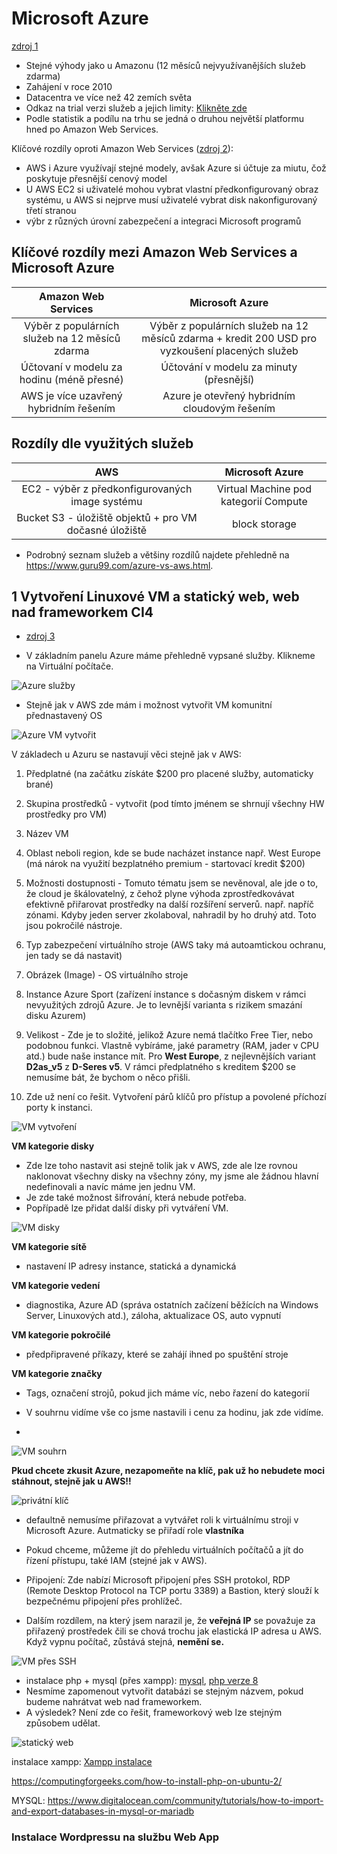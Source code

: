 # Microsoft Azure
[zdroj 1](https://www.youtube.com/watch?v=9kcyEiTkC2E)
- Stejné výhody jako u Amazonu (12 měsíců nejvyužívanějších služeb zdarma)
- Zahájení v roce 2010
- Datacentra ve více než 42 zemích světa
- Odkaz na trial verzi služeb a jejich limity: [Klikněte zde](https://portal.azure.com/?quickstart=true#blade/Microsoft_Azure_Billing/FreeServicesBlade)
- Podle statistik a podílu na trhu se jedná o druhou největší platformu hned po Amazon Web Services.

Klíčové rozdíly oproti Amazon Web Services ([zdroj 2](https://www.educba.com/aws-vs-azure/)):
- AWS i Azure využívají stejné modely, avšak Azure si účtuje za miutu, čož poskytuje přesnější cenový model
- U AWS EC2 si uživatelé mohou vybrat vlastní předkonfigurovaný obraz systému, u AWS si nejprve musí uživatelé vybrat disk nakonfigurovaný třetí stranou
- výbr z různých úrovní zabezpečení a integraci Microsoft programů

## Klíčové rozdíly mezi Amazon Web Services a Microsoft Azure

|Amazon Web Services|Microsoft Azure|
|:---:|:---:|
|Výběr z populárních služeb na 12 měsíců zdarma| Výběr z populárních služeb na 12 měsíců zdarma + kredit 200 USD pro vyzkoušení placených služeb|
|Účtovaní v modelu za hodinu (méně přesné)| Účtování v modelu za minuty (přesnější)|
|AWS je více uzavřený hybridním řešením|Azure je otevřený hybridním cloudovým řešením|

## Rozdíly dle využitých služeb

|AWS|Microsoft Azure|
|:---:|:---:|
|EC2 - výběr z předkonfigurovaných image systému| Virtual Machine pod kategorií Compute|
|Bucket S3 - úložiště objektů + pro VM dočasné úložiště| block storage|

- Podrobný seznam služeb a většiny rozdílů najdete přehledně na https://www.guru99.com/azure-vs-aws.html.

## 1 Vytvoření Linuxové VM a statický web, web nad frameworkem CI4

- [zdroj 3](https://www.youtube.com/watch?v=iUaTq06m26g)

- V základním panelu Azure máme přehledně vypsané služby. Klikneme na Virtuální počítače.

![Azure služby](img_azure/azure_panel.png)

- Stejně jak v AWS zde mám i možnost vytvořit VM komunitní přednastavený OS

![Azure VM vytvořit](img_azure/VM_vytvorit.png)

V základech u Azuru se nastavují věci stejně jak v AWS:
1. Předplatné (na začátku získáte $200 pro placené služby, automaticky brané)
2. Skupina prostředků - vytvořit (pod tímto jménem se shrnují všechny HW prostředky pro VM)
3. Název VM
4. Oblast neboli region, kde se bude nacházet instance např. West Europe (má nárok na využití bezplatného premium - startovací kredit $200)
5. Možnosti dostupnosti - Tomuto tématu jsem se nevěnoval, ale jde o to, že cloud je škálovatelný, z čehož plyne výhoda zprostředkovávat efektivně přiřarovat prostředky na další rozšíření serverů. např. napříč zónami. Kdyby jeden server zkolaboval, nahradil by ho druhý atd. Toto jsou pokročilé nástroje.
6. Typ zabezpečení virtuálního stroje (AWS taky má autoamtickou ochranu, jen tady se dá nastavit)
7. Obrázek (Image) - OS virtuálního stroje
8. Instance Azure Sport (zařízení instance s dočasným diskem v rámci nevyužitých zdrojů Azure. Je to levnější varianta s rizikem smazání disku Azurem)
9. Velikost - Zde je to složité, jelikož Azure nemá tlačítko Free Tier, nebo podobnou funkci. Vlastně vybíráme, jaké parametry (RAM, jader v CPU atd.) bude naše instance mít. Pro **West Europe**, z nejlevnějších variant **D2as_v5** z **D-Seres v5**. V rámci předplatného s kreditem $200 se nemusíme bát, že bychom o něco přišli.

10. Zde už není co řešit. Vytvoření párů klíčů pro přístup a povolené příchozí porty k instanci.

![VM vytvoření](img_azure/VM_porty.png)

**VM kategorie disky**

- Zde lze toho nastavit asi stejně tolik jak v AWS, zde ale lze rovnou naklonovat všechny disky na všechny zóny, my jsme ale žádnou hlavní nedefinovali a navíc máme jen jednu VM.
- Je zde také možnost šifrování, která nebude potřeba.
- Popřípadě lze přidat další disky při vytváření VM.

![VM disky](img_azure/VM_disky.png)

**VM kategorie sítě**
- nastavení IP adresy instance, statická a dynamická

**VM kategorie vedení**
- diagnostika, Azure AD (správa ostatních začízení běžících na Windows Server, Linuxových atd.), záloha, aktualizace OS, auto vypnutí

**VM kategorie pokročilé**
- předpřipravené příkazy, které se zahájí ihned po spuštění stroje

**VM kategorie značky**
- Tags, označení strojů, pokud jich máme víc, nebo řazení do kategorií

- V souhrnu vidíme vše co jsme nastavili i cenu za hodinu, jak zde vidíme.
- 
![VM souhrn](img_azure/VM_souhrn.png)

**Pkud chcete zkusit Azure, nezapomeňte na klíč, pak už ho nebudete moci stáhnout, stejně jak u AWS!!**

![privátní klíč](img_azure/privatni_klic.png)

- defaultně nemusíme přiřazovat a vytvářet roli k virtuálnímu stroji v Microsoft Azure. Autmaticky se přiřadí role **vlastníka**
- Pokud chceme, můžeme jít do přehledu virtuálních počítačů a jít do řízení přístupu, také IAM (stejné jak v AWS).
- Připojení: Zde nabízí Microsoft připojení přes SSH protokol, RDP (Remote Desktop Protocol na TCP portu 3389) a Bastion, který slouží k bezpečnému připojení přes prohlížeč.

- Dalším rozdílem, na který jsem narazil je, že **veřejná IP** se považuje za přiřazený prostředek čili se chová trochu jak elastická IP adresa u AWS. Když vypnu počítač, zůstává stejná, **nemění se.**

![VM přes SSH](img_azure/VM_SSH.png)

- instalace php + mysql (přes xampp): [mysql](https://agaetis.tech/development/how-to-install-linux-server-for-php-and-mysql/), [php verze 8](https://www.howtoforge.com/how-to-install-php-8-on-debian-11/)
- Nesmíme zapomenout vytvořit databázi se stejným názvem, pokud budeme nahrátvat web nad frameworkem.
- A výsledek? Není zde co řešit, frameworkový web lze stejným způsobem udělat.

![statický web](img_azure/staticky_web.png)

instalace xampp: [Xampp instalace](AWS_navod4_CI4_web.md)

https://computingforgeeks.com/how-to-install-php-on-ubuntu-2/

MYSQL: https://www.digitalocean.com/community/tutorials/how-to-import-and-export-databases-in-mysql-or-mariadb

### Instalace Wordpressu na službu Web App

